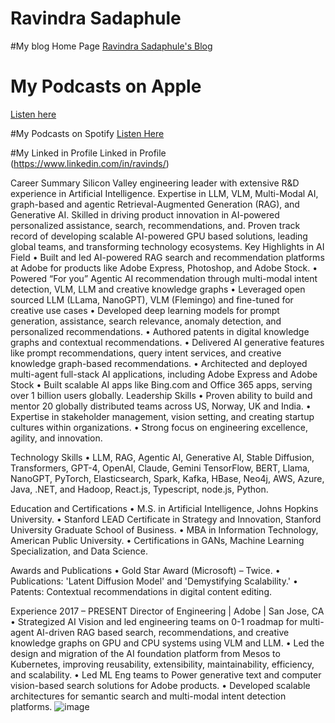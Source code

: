 # Ravindra Sadaphule

#My blog Home Page
[Ravindra Sadaphule's Blog](https://medium.com/@rsadaphule)

# My Podcasts on Apple
[Listen here](https://podcasts.apple.com/us/podcast/ravindra-sadaphules-podcast/id1749202752)

#My Podcasts on Spotify
[Listen Here](https://open.spotify.com/show/4icwsteok7wCviZm6ePLZl)

#My Linked in Profile
Linked in Profile (https://www.linkedin.com/in/ravinds/)

Career Summary
Silicon Valley engineering leader with extensive R&D experience in Artificial Intelligence. Expertise in LLM, VLM, Multi-Modal AI, graph-based and agentic Retrieval-Augmented Generation (RAG), and Generative AI. Skilled in driving product innovation in AI-powered personalized assistance, search, recommendations, and. Proven track record of developing scalable AI-powered GPU based solutions, leading global teams, and transforming technology ecosystems.
Key Highlights in AI Field
•	Built and led AI-powered RAG search and recommendation platforms at Adobe for products like Adobe Express, Photoshop, and Adobe Stock.
•	Powered “For you” Agentic AI recommendation through multi-modal intent detection, VLM, LLM and creative knowledge graphs
•	Leveraged open sourced LLM (LLama, NanoGPT), VLM (Flemingo) and fine-tuned for creative use cases
•	Developed deep learning models for prompt generation, assistance, search relevance, anomaly detection, and personalized recommendations.
•	Authored patents in digital knowledge graphs and contextual recommendations.
•	Delivered AI generative features like prompt recommendations, query intent services, and creative knowledge graph-based recommendations.
•	Architected and deployed multi-agent full-stack AI applications, including Adobe Express and Adobe Stock 
•	Built scalable AI apps like Bing.com and Office 365 apps, serving over 1 billion users globally.
Leadership Skills
•	Proven ability to build and mentor 20 globally distributed teams across US, Norway, UK and India.
•	Expertise in stakeholder management, vision setting, and creating startup cultures within organizations.
•	Strong focus on engineering excellence, agility, and innovation.

Technology Skills
•	LLM, RAG, Agentic AI, Generative AI, Stable Diffusion, Transformers, GPT-4, OpenAI, Claude, Gemini TensorFlow, BERT, Llama, NanoGPT, PyTorch, Elasticsearch, Spark, Kafka, HBase, Neo4j, AWS, Azure, Java, .NET, and Hadoop, React.js, Typescript, node.js, Python. 

Education and Certifications
•	M.S. in Artificial Intelligence, Johns Hopkins University.
•	Stanford LEAD Certificate in Strategy and Innovation, Stanford University Graduate School of Business.
•	MBA in Information Technology, American Public University.
•	Certifications in GANs, Machine Learning Specialization, and Data Science.

Awards and Publications
•	Gold Star Award (Microsoft) – Twice.
•	Publications: 'Latent Diffusion Model' and 'Demystifying Scalability.'
•	Patents: Contextual recommendations in digital content editing.

Experience
2017 – PRESENT
Director of Engineering | Adobe | San Jose, CA 
•	 Strategized AI Vision and led engineering teams on 0-1 roadmap for multi-agent AI-driven RAG based search, recommendations, and creative knowledge graphs on GPU and CPU systems using VLM and LLM.
•	 Led the design and migration of the AI foundation platform from Mesos to Kubernetes, improving reusability, extensibility, maintainability, efficiency, and scalability.
•	 Led ML Eng teams to Power generative text and computer vision-based search solutions for Adobe products.
•	Developed scalable architectures for semantic search and multi-modal intent detection platforms.
![image](https://github.com/user-attachments/assets/aca471d5-063a-47a7-8e18-4de300f43a81)
